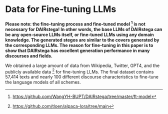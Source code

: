# Data for Fine-tuning LLMs

**Please note: the fine-tuning process and fine-tuned model [^1] is not necessary for DAIRstega! In other words, the base LLMs of DAIRstega can be any open-source LLMs itself, 
or fine-tuned LLMs using any domain knowledge. The generated stegos are similar to the covers generated by the corresponding LLMs.
The reason for fine-tuning in this paper is to show that DAIRstega has excellent generation performance in many discourses and fields.**
[^1]: https://github.com/WangYH-BUPT/DAIRstega/tree/master/ft-model

We obtained a large amount of data from Wikipedia, Twitter, GPT4, and the publicly available data [^2] for fine-tuning LLMs.
The final dataset contains 57,414 texts and nearly 100 different discourse characteristics to fine-tune the language models of all schemes.
[^2]: https://github.com/tloen/alpaca-lora/tree/main
